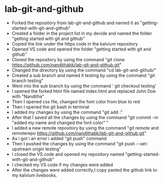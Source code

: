 # lab-git-and-github

* Forked the repository from lab-git-and-github and named it as "getting-started-with-git-and-github"
* Created a folder in the project list in my devide and named the folder "getting started with git and github"
* Copied the link under the https code in the kalvium repository
* Opened VS code and opened the folder "getting started with git and github" 
* Cloned the repository by using the command "git clone https://github.com/nandithabk/lab-git-and-github.git"
* Changed the directory by using the command "cd lab-git-and-github/"
* Created a sub branch and named it testing by using the command "git branch testing"
* Went into the sub branch by using the command ' git checkout testing'
* I opened the forked html file named index.html and replaced John Doe with "Nanditha"
* Then I opened css file, changed the font color from blue to red
* Then I opened the git bash in terminal
* I added my changes by using the command "git add ."
* After that I saved all the changes by using the command "git commit -m "added my name and changed the font color" "
* I added a new remote repository by using the command "git remote and remoterepo https://github.com/nandithabk/lab-git-and-github.git"
* As i got i an error i added "git push" command 
* Then I pushed the changes by using the command "git push --set-upstream origin testing"
* I closed the VS code and opened my repository named "getting-started-with-git-and-github"
* I  checked my VS code if my changes were added 
* After the changes were added correctly,I copy pasted the github link to my kalvium livebooks.
